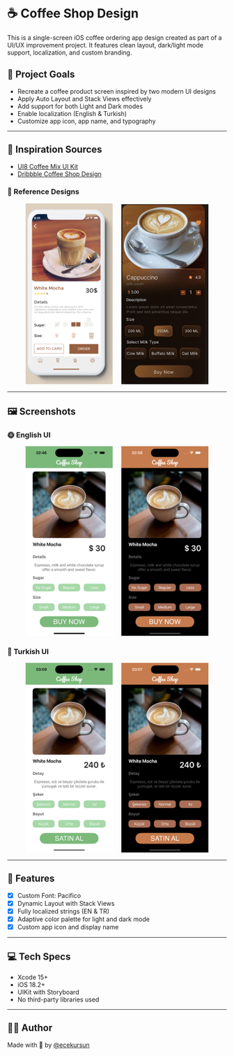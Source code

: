 # ☕ Coffee Shop Design

This is a single-screen iOS coffee ordering app design created as part of a UI/UX improvement project. It features clean layout, dark/light mode support, localization, and custom branding.

## 🎯 Project Goals

- Recreate a coffee product screen inspired by two modern UI designs
- Apply Auto Layout and Stack Views effectively
- Add support for both Light and Dark modes
- Enable localization (English & Turkish)
- Customize app icon, app name, and typography

---

## 📌 Inspiration Sources

- [UI8 Coffee Mix UI Kit](https://ui8.net/abdulazizalbadawi/products/coffee-mix-ui-kit?rel=timer)
- [Dribbble Coffee Shop Design](https://dribbble.com/shots/23467241-Coffee-Shop-App-Design)

### 🎨 Reference Designs  
<div align="center">
  <img src="./reference-ui8.png" alt="Reference UI8" width="200"/> &nbsp;&nbsp;&nbsp;
  <img src="./reference-dribbble.png" alt="Reference Dribbble" width="200"/>
</div>

---

## 🖼️ Screenshots

### 🌞 English UI  
<div align="center">
  <img src="./screenshot-light-en.jpeg" alt="Light Mode EN" width="200"/> &nbsp;&nbsp;&nbsp;
  <img src="./screenshot-dark-en.jpeg" alt="Dark Mode EN" width="200"/>
</div>

### 🌙 Turkish UI  
<div align="center">
  <img src="./screenshot-light-tr.jpeg" alt="Light Mode TR" width="200"/> &nbsp;&nbsp;&nbsp;
  <img src="./screenshot-dark-tr.jpeg" alt="Dark Mode TR" width="200"/>
</div>

---

## 🔧 Features

- [x] Custom Font: Pacifico
- [x] Dynamic Layout with Stack Views
- [x] Fully localized strings (EN & TR)
- [x] Adaptive color palette for light and dark mode
- [x] Custom app icon and display name

---

## 💻 Tech Specs

- Xcode 15+
- iOS 18.2+
- UIKit with Storyboard
- No third-party libraries used

---

## 🙋‍♀️ Author

Made with 💚 by [@ecekursun](https://github.com/ecekursun)
